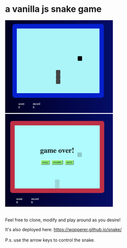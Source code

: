 # a vanilla js snake game

<img src="snake.png" width="350" height="300">
<img src="game-over.png" width="350" height="300">
<p><br>
Feel free to clone, modify and play around as you desire!  

It's also deployed here:
https://wopperer.github.io/snake/
<br><br>
P.s. use the arrow keys to control the snake.
</p>

